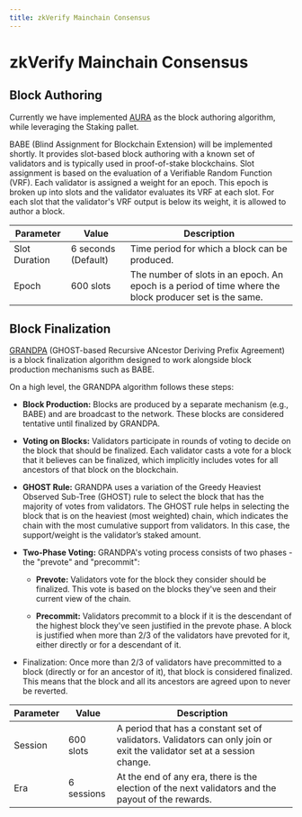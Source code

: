 ```yaml
---
title: zkVerify Mainchain Consensus
---
```


# zkVerify Mainchain Consensus

## Block Authoring
Currently we have implemented [AURA](https://docs.substrate.io/reference/glossary/#authority-round-aura) as the block authoring algorithm, while leveraging the Staking pallet.

BABE (Blind Assignment for Blockchain Extension) will be implemented shortly.  It provides slot-based block authoring with a known set of validators and is typically used in proof-of-stake blockchains. Slot assignment is based on the evaluation of a Verifiable Random Function (VRF). Each validator is assigned a weight for an epoch. This epoch is broken up into slots and the validator evaluates its VRF at each slot. For each slot that the validator's VRF output is below its weight, it is allowed to author a block.


| Parameter | Value | Description |
| --- | --- | --- |
| Slot Duration | 6 seconds (Default)  | Time period for which a block can be produced. |
| Epoch | 600 slots | The number of slots in an epoch. An epoch is a period of time where the block producer set is the same. |


## Block Finalization
[GRANDPA](https://paritytech.github.io/polkadot-sdk/master/sc_consensus_grandpa/index.html) (GHOST-based Recursive ANcestor Deriving Prefix Agreement) is a block finalization algorithm designed to work alongside block production mechanisms such as BABE.

On a high level, the GRANDPA algorithm follows these steps:

 - **Block Production:** Blocks are produced by a separate mechanism (e.g., BABE) and are broadcast to the network. These blocks are considered tentative until finalized by GRANDPA.


- **Voting on Blocks:** Validators participate in rounds of voting to decide on the block that should be finalized. Each validator casts a vote for a block that it believes can be finalized, which implicitly includes votes for all ancestors of that block on the blockchain.


- **GHOST Rule:** GRANDPA uses a variation of the Greedy Heaviest Observed Sub-Tree (GHOST) rule to select the block that has the majority of votes from validators. The GHOST rule helps in selecting the block that is on the heaviest (most weighted) chain, which indicates the chain with the most cumulative support from validators. In this case, the support/weight is the validator’s staked amount.


- **Two-Phase Voting:** GRANDPA's voting process consists of two phases - the "prevote" and "precommit":

    * **Prevote:** Validators vote for the block they consider should be finalized. This vote is based on the blocks they've seen and their current view of the chain.

    * **Precommit:** Validators precommit to a block if it is the descendant of the highest block they've seen justified in the prevote phase. A block is justified when more than 2/3 of the validators have prevoted for it, either directly or for a descendant of it.


- Finalization: Once more than 2/3 of validators have precommitted to a block (directly or for an ancestor of it), that block is considered finalized. This means that the block and all its ancestors are agreed upon to never be reverted.

| Parameter | Value | Description |
| --- | --- | --- |
| Session | 600 slots |A period that has a constant set of validators. Validators can only join or exit the validator set at a session change. |
| Era | 6 sessions | At the end of any era, there is the election of the next validators and the payout of the rewards. |
